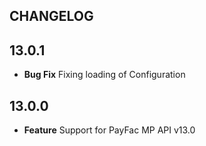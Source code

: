 CHANGELOG
---------
## 13.0.1
* **Bug Fix** Fixing loading of Configuration

## 13.0.0
* **Feature** Support for PayFac MP API v13.0
